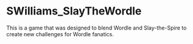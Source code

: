 # SWilliams_SlayTheWordle

This is a game that was designed to blend Wordle and Slay-the-Spire to create new challenges for Wordle fanatics.

